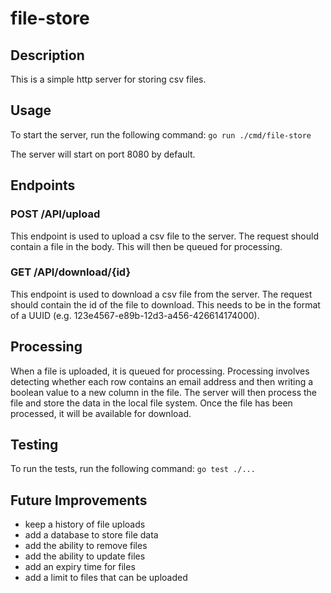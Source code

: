 # file-store

## Description
This is a simple http server for storing csv files.

## Usage
To start the server, run the following command:
```go run ./cmd/file-store```

The server will start on port 8080 by default.

## Endpoints

### POST /API/upload
This endpoint is used to upload a csv file to the server.
The request should contain a file in the body. This will then be queued for processing.

### GET /API/download/{id}
This endpoint is used to download a csv file from the server.
The request should contain the id of the file to download.
This needs to be in the format of a UUID (e.g. 123e4567-e89b-12d3-a456-426614174000).

## Processing
When a file is uploaded, it is queued for processing. 
Processing involves detecting whether each row contains an email address and then writing a boolean value to a new column in the file.
The server will then process the file and store the data in the local file system. 
Once the file has been processed, it will be available for download.

## Testing
To run the tests, run the following command:
```go test ./...```

## Future Improvements
- keep a history of file uploads
- add a database to store file data
- add the ability to remove files
- add the ability to update files
- add an expiry time for files
- add a limit to files that can be uploaded
